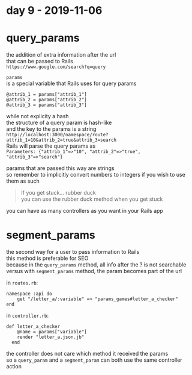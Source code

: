 # day 9 - 2019-11-06

# query_params

the addition of extra information after the url  
that can be passed to Rails  
`https://www.google.com/search?q=query`  

`params`  
is a special variable that Rails uses for query params  
```
@attrib_1 = params["attrib_1"]  
@attrib_2 = params["attrib_2"]  
@attrib_3 = params["attrib_3"]  
```
while not explicity a hash  
the structure of a query param is hash-like  
and the key to the params is a string  
`http://localhost:3000/namespace/route?attrib_1=10&attrib_2=true&attrib_3=search`  
Rails will parse the query params as  
`Parameters: {"attrib_1"=>"10", "attrib_2"=>"true", "attrib_3"=>"search"}`  

params that are passed this way are strings  
so remember to implicitly convert numbers to integers if you wish to use them as such  

> If you get stuck... rubber duck  
you can use the rubber duck method when you get stuck  

you can have as many controllers as you want in your Rails app  

# segment_params
the second way for a user to pass information to Rails  
this method is preferable for SEO  
because in the `query_params` method, all info after the ? is not searchable  
versus with `segment_params` method, the param becomes part of the url  

in `routes.rb`:  
```
namespace :api do  
    get "/letter_a/:variable" => "params_games#letter_a_checker"  
end  
```
in `controller.rb`:  
```
def letter_a_checker  
    @name = params["variable"]  
    render "letter_a.json.jb"  
  end  
```

the controller does not care which method it received the params  
so a `query_param` and a `segment_param` can both use the same controller action  